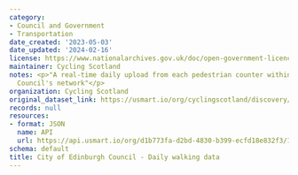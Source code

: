 ```yaml
---
category:
- Council and Government
- Transportation
date_created: '2023-05-03'
date_updated: '2024-02-16'
license: https://www.nationalarchives.gov.uk/doc/open-government-licence/version/3/
maintainer: Cycling Scotland
notes: <p>"A real-time daily upload from each pedestrian counter within City of Edinburgh
  Council's network"</p>
organization: Cycling Scotland
original_dataset_link: https://usmart.io/org/cyclingscotland/discovery/discovery-view-detail/fca2f5f0-6fdd-48cf-8325-778f1c4bb32a
records: null
resources:
- format: JSON
  name: API
  url: https://api.usmart.io/org/d1b773fa-d2bd-4830-b399-ecfd18e832f3/123cd032-f8c9-41ae-8dd0-2efafaddbc79/1/urql
schema: default
title: City of Edinburgh Council - Daily walking data
---
```

